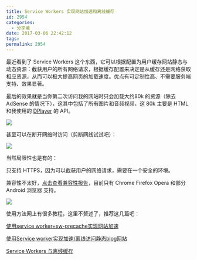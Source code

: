 ```yaml
---
title: Service Workers 实现网站加速和离线缓存
id: 2954
categories:
  - 分享境
date: 2017-03-06 22:42:12
tags:
permalink: 2954
---
```


最近看到了 Service Workers 这个东西，它可以根据配置为用户缓存网站静态与动态资源：截获用户的所有网络请求，根据缓存配置来决定是从缓存还是网络获取相应资源，从而可以极大提高网页的加载速度。优点有可定制性高、不需要服务端支持、效果显著。

最后的效果就是当你第二次访问我的网站时只会加载大约80k 的资源（除去 AdSense 的情况下），这其中包括了所有图片和音频视频，这 80k 主要是 HTML 和我使用的 [DPlayer](https://github.com/DIYgod/DPlayer) 的 API。

![](/images/sw4.jpg)

甚至可以在断开网络时访问（剪断网线试试吧）：

![](/images/sw2.jpg)

<!--more-->当然局限性也是有的：

只支持 HTTPS，因为可以截获用户的网络请求，需要在一个安全的环境。

兼容性不太好，[点击查看兼容性报告](http://caniuse.com/#search=service%20worker)，目前只有 Chrome Firefox Opera 和部分 Android 浏览器 支持。

![](/images/sw3.jpg)

使用方法网上有很多教程，这里不赘述了，推荐这几篇吧：

[使用service worker+sw-precache实现网站加速](https://metaquant.org/service%20worker-web%20performance-cache.html)

[使用Service worker实现加速/离线访问静态blog网站](https://yangbo.tech/2017/01/15/2017-01-15-speedy-and-offline-site-by-service-worker/)

[Service Workers 与离线缓存](https://segmentfault.com/a/1190000008491458)